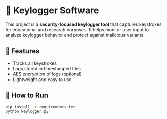 # 🔐 Keylogger Software

This project is a **security-focused keylogger tool** that captures keystrokes for educational and research purposes. It helps monitor user input to analyze keylogger behavior and protect against malicious variants.

## 📁 Features

- Tracks all keystrokes
- Logs stored in timestamped files
- AES encryption of logs (optional)
- Lightweight and easy to use

## 🚀 How to Run

```bash
pip install -r requirements.txt
python keylogger.py
